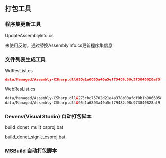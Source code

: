 ## 打包工具

### 程序集更新工具

UpdateAssemblyInfo.cs

未使用反射，通过替换Assemblyinfo.cs更新程序集信息

### 文件列表生成工具

WdResList.cs

```json
data/Managed/Assembly-CSharp.dll&95a1a6893a40a5ef79487c98c973840828af9f6f
```

WebResList.cs

```html
data/Managed/Assembly-CSharp.dll&276cbc75702d21e4a378b00afdf0b1b9066058fd&1|
data/Managed/Assembly-CSharp.dll&95a1a6893a40a5ef79487c98c973840828af9f6f&2|
```

### Devenv(Visual Studio) 自动打包脚本

build_donet_muilt_csproj.bat

build_donet_signle_csproj.bat

### MSBuild 自动打包脚本